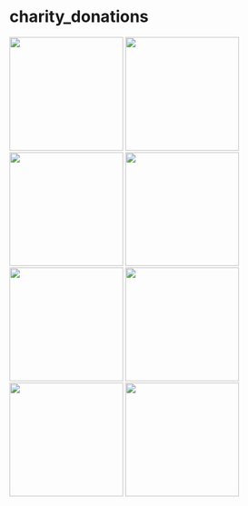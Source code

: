 # charity_donations

<img src="https://media.github.umn.edu/user/23409/files/657b23f2-2d48-40a7-99a8-c701f8aa07a9" width="200"/>
<img src="https://media.github.umn.edu/user/23409/files/8eea0f86-8032-46f3-b0c6-e2a9ce57efc6" width="200"/>
<img src="https://media.github.umn.edu/user/23409/files/32a145ad-a75a-40e0-966c-42057a87b204" width="200"/>
<img src="https://media.github.umn.edu/user/23409/files/61448e72-d815-4299-9009-a9f0cd1614f0" width="200"/>
<img src="https://media.github.umn.edu/user/23409/files/69ac335a-bc9a-437b-8e53-8ff6b920dcb2" width="200"/>
<img src="https://media.github.umn.edu/user/23409/files/d73a82a1-b073-43ce-900c-f02b9c00b73d" width="200"/>
<img src="https://media.github.umn.edu/user/23409/files/56060fa8-4b04-42fd-9bf1-aaa4f16cf68a" width="200"/>
<img src="https://media.github.umn.edu/user/23409/files/bfdb5e2a-5353-4c25-89a2-c19690cdc6b1" width="200"/>
